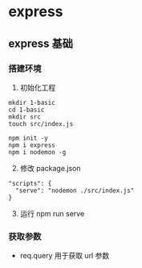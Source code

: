 # express

## express 基础

### 搭建环境

1. 初始化工程

```
mkdir 1-basic
cd 1-basic
mkdir src
touch src/index.js

npm init -y
npm i express
npm i nodemon -g
```

2. 修改 package.json

```
"scripts": {
  "serve": "nodemon ./src/index.js"
}
```

3. 运行 npm run serve

### 获取参数

- req.query 用于获取 url 参数
